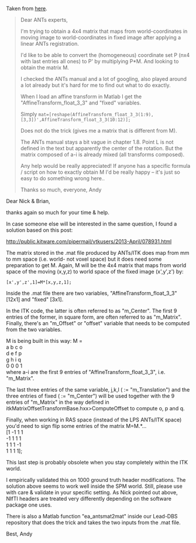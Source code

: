 Taken from [here](https://sourceforge.net/p/advants/discussion/840261/thread/9fbbaab7/?limit=25#1783).

> Dear ANTs experts,
>
> I'm trying to obtain a 4x4 matrix that maps from world-coordinates in moving image to world-coordinates in fixed image after applying a linear ANTs registration.
>
> I'd like to be able to convert the (homogeneous) coordinate set P (nx4 with last entries all ones) to P' by multiplying P*M. And looking to obtain the matrix M.
>
> I checked the ANTs manual and a lot of googling, also played around a lot already but it's hard for me to find out what to do exactly.
>
> When I load an affine transform in Matlab I get the "AffineTransform_float_3_3" and "fixed" variables.
>
> Simply ``mat=[reshape(AffineTransform_float_3_3(1:9),[3,3])',AffineTransform_float_3_3(10:12)];``
>
> Does not do the trick (gives me a matrix that is different from M).
>
> The ANTs manual stays a bit vague in chapter 1.8. Point L is not defined in the text but apparently the center of the rotation. But the matrix composed of a-i is already mixed (all transforms composed).
>
> Any help would be really appreciated! If anyone has a specific formula / script on how to exactly obtain M I'd be really happy – it's just so easy to do something wrong here..
>
> Thanks so much, everyone,
> Andy


Dear Nick & Brian,

thanks again so much for your time & help.

In case someone else will be interested in the same question, I found a solution based on this post:

http://public.kitware.com/pipermail/vtkusers/2013-April/078931.html

The matrix stored in the .mat file produced by ANTs/ITK does map from mm to mm space (i.e. world- not voxel space) but it does need some preparation to get M. Again, M will be the 4x4 matrix that maps from world space of the moving (x,y,z) to world space of the fixed image (x',y',z') by:

```
[x',y',z',1]=M*[x,y,z,1];
```

Inside the .mat file there are two variables, "AffineTransform_float_3_3" [12x1] and "fixed" [3x1].

In the ITK code, the latter is often referred to as "m_Center". The first 9 entries of the former, in square form, are often referred to as "m_Matrix". Finally, there's an "m_Offset" or "offset" variable that needs to be computed from the two variables.

M is being built in this way:
M =  
a b c o  
d e f p  
g h i q  
0 0 0 1  
where a-i are the first 9 entries of "AffineTransform_float_3_3", i.e. "m_Matrix".

The last three entries of the same variable, j,k,l ( := "m_Translation") and the three entries of fixed ( := "m_Center") will be used together with the 9 entries of "m_Matrix" in the way defined in itkMatrixOffsetTransformBase.hxx>ComputeOffset to compute o, p and q.

Finally, when working in RAS space (instead of the LPS ANTs/ITK space) you'd need to sign flip some entries of the matrix
M=M.*...  
[1 -1 1 1  
-1 1 1 1  
1 1 1 -1  
1 1 1 1];  

This last step is probably obsolete when you stay completely within the ITK world.

I empirically validated this on 1000 ground truth header modifications. The solution above seems to work well inside the SPM world. Still, please use with care & validate in your specific setting. As Nick pointed out above, NIfTI headers are treated very differently depending on the software package one uses.

There is also a Matlab function "ea_antsmat2mat" inside our Lead-DBS repository that does the trick and takes the two inputs from the .mat file.

Best, Andy